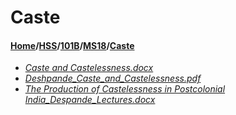 # Caste
#### [Home](../../../..)\/[HSS](../../..)\/[101B](../..)\/[MS18](..)\/[Caste]()
- [_Caste and Castelessness.docx_](Caste%20and%20Castelessness.docx)
- [_Deshpande_Caste_and_Castelessness.pdf_](Deshpande_Caste_and_Castelessness.pdf)
- [_The Production of Castelessness in Postcolonial India_Despande_Lectures.docx_](The%20Production%20of%20Castelessness%20in%20Postcolonial%20India_Despande_Lectures.docx)
